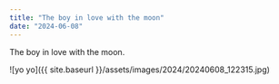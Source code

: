 ```yaml
---
title: "The boy in love with the moon"
date: "2024-06-08"
---
```


The boy in love with the moon.

![yo yo]({{ site.baseurl }}/assets/images/2024/20240608_122315.jpg)
